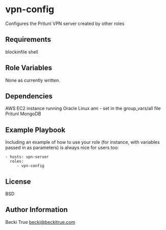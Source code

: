 vpn-config
=========

Configures the Pritunl VPN server created by other roles

Requirements
------------

blockinfile
shell

Role Variables
--------------

None as currently written.

Dependencies
------------

AWS EC2 instance running Oracle Linux ami - set in the group_vars/all file
Pritunl
MongoDB

Example Playbook
----------------

Including an example of how to use your role (for instance, with variables passed in as parameters) is always nice for users too:

    - hosts: vpn-server
      roles:
         - vpn-config

License
-------

BSD

Author Information
------------------

Becki True
becki@beckitrue.com
